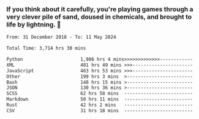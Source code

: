 ### If you think about it carefully, you're playing games through a very clever pile of sand, doused in chemicals, and brought to life by lightning.  👋


<!--START_SECTION:waka-->

```txt
From: 31 December 2018 - To: 11 May 2024

Total Time: 3,714 hrs 30 mins

Python                     1,906 hrs 4 mins>>>>>>>>>>>>>------------   51.32 %
XML                        481 hrs 49 mins >>>----------------------   12.97 %
JavaScript                 463 hrs 53 mins >>>----------------------   12.49 %
Other                      199 hrs 3 mins  >------------------------   05.36 %
Bash                       148 hrs 15 mins >------------------------   03.99 %
JSON                       130 hrs 36 mins >------------------------   03.52 %
SCSS                       62 hrs 58 mins  -------------------------   01.70 %
Markdown                   50 hrs 11 mins  -------------------------   01.35 %
Rust                       42 hrs 2 mins   -------------------------   01.13 %
CSV                        31 hrs 18 mins  -------------------------   00.84 %
```

<!--END_SECTION:waka-->
